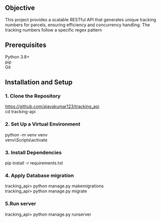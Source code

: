 
## Objective
This project provides a scalable RESTful API that generates unique 
tracking numbers for parcels, ensuring efficiency and concurrency handling. 
The tracking numbers follow a specific regex pattern

## Prerequisites
Python 3.8+  
pip  
Git  

## Installation and Setup

### 1. Clone the Repository
https://github.com/ajayakumar123/tracking_api  
cd tracking-api

### 2. Set Up a Virtual Environment
python -m venv venv  
venv\Scripts\activate

### 3. Install Dependencies
pip install -r requirements.txt

### 4. Apply Database migration
tracking_api> python manage.py makemigrations  
tracking_api> python manage.py migrate

### 5.Run server
tracking_api> python manage.py runserver